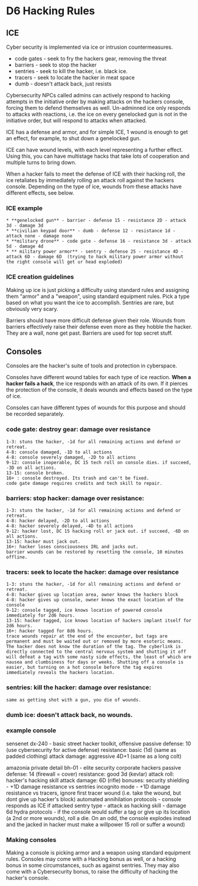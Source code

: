 # D6 Hacking Rules

## ICE
Cyber security is implemented via ice or intrusion countermeasures.

* code gates - seek to fry the hackers gear, removing the threat
* barriers - seek to stop the hacker 
* sentries - seek to kill the hacker, i.e. black ice.
* tracers - seek to locate the hacker in meat space
* dumb - doesn't attack back, just resists

Cybersecurity NPCs called admins can actively respond to hacking attempts in the initiative order by making attacks on the hackers console, forcing them to defend themselves as well.
Un-adminned ice only responds to attacks with reactions, i.e. the ice on every genelocked gun is not in the initiative order, but will respond to attacks when attacked.

ICE has a defense and armor, and for simple ICE, 1 wound is enough to get an effect, for example, to shut down a genelocked gun. 

ICE can have wound levels, with each level representing a further effect. Using this, you can have multistage hacks that take lots of cooperation and multiple turns to bring down.

When a hacker fails to meet the defense of ICE with their hacking roll, the ice retaliates by immediately rolling an attack roll against the hackers console. Depending on the type of ice, wounds from these attacks have different effects, see below.

### ICE example
    * **genelocked gun** - barrier - defense 15 - resistance 2D - attack 3d - damage 3d  
    * **civilian keypad door** - dumb - defense 12 - resistance 1d - attack none - damage none    
    * **military drone** - code gate - defense 16 - resistance 3d - attack 5d - damage 4d   
    * ** military power armor** - sentry - defense 25 - resistance 4D - attack 6D - damage 6D  (trying to hack military power armor without the right console will get ur head exploded)  

### ICE creation guidelines
Making up ice is just picking a difficulty using standard rules and assigning them "armor" and a "weapon", using standard equipment rules. Pick a type based on what you want the ice to accomplish. Sentries are rare, but obviously very scary. 

Barriers should have more difficult defense given their role. Wounds from barriers effectively raise their defense even more as they hobble the hacker. They are a wall, none get past. Barriers are used for top secret stuff. 

## Consoles
Consoles are the hacker's suite of tools and protection in cyberspace.

Consoles have different wound tables for each type of ice reaction. **When a hacker fails a hack**, the ice responds with an attack of its own. If it pierces the protection of the console, it deals wounds and effects based on the type of ice.

Consoles can have different types of wounds for this purpose and should be recorded separately.
### code gate: destroy gear: damage over resistance  
    1-3: stuns the hacker, -1d for all remaining actions and defend or retreat.
    4-8: console damaged, -1D to all actions 
    4-8: console severely damaged, -2D to all actions 
    9-12: console inoperable, DC 15 tech roll on console dies. if succeed, -3D on all actions.
    13-15: console broken. 
    16+ : console destroyed. Its trash and can't be fixed.
    code gate damage requires credits and tech skill to repair.

### barriers: stop hacker: damage over resistance:
    1-3: stuns the hacker, -1d for all remaining actions and defend or retreat.
    4-8: hacker delayed, -2D to all actions 
    4-8: hacker severely delayed, -4D to all actions 
    9-12: hacker lost, DC 15 hacking roll or jack out. if succeed, -6D on all actions.
    13-15: hacker must jack out.
    16+: hacker loses consciousness IRL and jacks out.
    barrier wounds can be restored by resetting the console, 10 minutes offline.

### tracers: seek to locate the hacker: damage over resistance
    1-3: stuns the hacker, -1d for all remaining actions and defend or retreat.
    4-8: hacker gives up location area, owner knows the hackers block
    4-8: hacker gives up console, owner knows the exact location of the console
    9-12: console tagged, ice knows location of powered console immediately for 2d6 hours.
    13-15: hacker tagged, ice knows location of hackers implant itself for 2d6 hours.
    16+: hacker tagged for 8d6 hours.
    trace wounds repair at the end of the encounter, but tags are permanent and must be waited out or removed by more esoteric means. The hacker does not know the duration of the tag. The cyberlink is directly connected to the central nervous system and shutting it off will defeat a tag with some nasty side effects, the least of which are nausea and clumbsiness for days or weeks. Shutting off a console is easier, but turning on a hot console before the tag expires immediately reveals the hackers location.
### sentries: kill the hacker:  damage over resistance:
    same as getting shot with a gun, you die of wounds.

### dumb ice: doesn't attack back, no wounds.

### example console 

sensenet dx-240 - basic street hacker toolkit, offensive
    passive defense: 10                      (use cybersecurity for active defense)
    resistance: basic (1d)                   (same as padded clothing)
    attack damage: aggressive 4D+1           (same as a long colt)

amazonia private detail bh-01 - elite security corporate hackers
    passive defense: 14                         (firewall = cover)
    resistance: good 3d                         (kevlar) 
    attack roll: hacker's hacking skill
    attack damage: 6D                           (rifle)
    bonuses: 
        security shielding - +1D damage resistance vs sentries
        incognito mode - +1D damage resistance vs tracers, ignore first tracer wound (i.e. take the wound, but dont give up hacker's block)
        automated annihilation protocols - console responds as ICE if attacked
            sentry type - attack as hacking skill - damage 6d
        hydra protocols - if the console would suffer a tag or give up its location (a 2nd or more wounds), roll a die. On an odd, the console explodes instead and the jacked in hacker must make a willpower 15 roll or suffer a wound)

### Making consoles
Making a console is picking armor and a weapon using standard equipment rules. Consoles may come with a Hacking bonus as well, or a hacking bonus in some circumstances, such as against sentries.  They may also come with a Cybersecurity bonus, to raise the difficulty of hacking the hacker's console.

